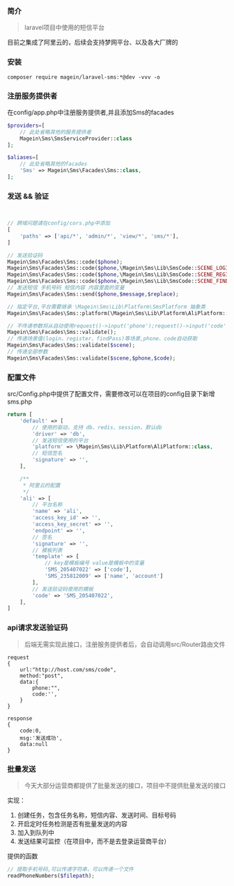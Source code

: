 ### 简介

> laravel项目中使用的短信平台

目前之集成了阿里云的，后续会支持梦网平台、以及各大厂牌的

### 安装

```angular2html
composer require magein/laravel-sms:*@dev -vvv -o
```

### 注册服务提供者

在config/app.php中注册服务提供者,并且添加Sms的facades

```php
$providers=[
    // 此处省略其他的服务提供者
    Magein\Sms\SmsServiceProvider::class
];

$aliases=[
    // 此处省略其他的facades
    'Sms' => Magein\Sms\Facades\Sms::class,
];
```

### 发送 && 验证

```php


// 跨域问题请在config/cors.php中添加
[
    'paths' => ['api/*', 'admin/*', 'view/*', 'sms/*'],
]

// 发送验证码
Magein\Sms\Facades\Sms::code($phone);
Magein\Sms\Facades\Sms::code($phone,\Magein\Sms\Lib\SmsCode::SCENE_LOGIN);
Magein\Sms\Facades\Sms::code($phone,\Magein\Sms\Lib\SmsCode::SCENE_REGISTER);
Magein\Sms\Facades\Sms::code($phone,\Magein\Sms\Lib\SmsCode::SCENE_FINDPASS);
// 发送短信 手机号码 短信内容 内容里面的变量
Magein\Sms\Facades\Sms::send($phone,$message,$replace);

// 指定平台,平台需要继承 \Magein\Sms\Lib\Platform\SmsPlatform 抽象类
Magein\Sms\Facades\Sms::platform(\Magein\Sms\Lib\Platform\AliPlatform::class)->send();

// 不传递参数将从自动使用request()->input('phone');request()->input('code')
Magein\Sms\Facades\Sms::validate();
// 传递场景值(login、register、findPass)等场景,phone、code自动获取
Magein\Sms\Facades\Sms::validate($scene);
// 传递全部参数
Magein\Sms\Facades\Sms::validate($scene,$phone,$code);

```

### 配置文件

src/Config.php中提供了配置文件，需要修改可以在项目的config目录下新增sms.php

```php
return [
    'default' => [
        // 使用的驱动，支持 db、redis、session，默认db
        'driver' => 'db',
        // 发送短信使用的平台
        'platform' => \Magein\Sms\Lib\Platform\AliPlatform::class,
        // 短信签名
        'signature' => '',
    ],

    /**
     * 阿里云的配置
     */
    'ali' => [
        // 平台名称
        'name' => 'ali',
        'access_key_id' => '',
        'access_key_secret' => '',
        'endpoint' => '',
        // 签名
        'signature' => '',
        // 模板列表
        'template' => [
            // key是模板编号 value是模板中的变量
            'SMS_205407022' => ['code'],
            'SMS_235812009' => ['name', 'account']
        ],
        // 发送验证码使用的模板
        'code' => 'SMS_205407022',
    ],
]
```

### api请求发送验证码

> 后端无需实现此接口，注册服务提供者后，会自动调用src/Router路由文件

```
request
{
    url:"http://host.com/sms/code",
    method:"post",
    data:{
        phone:"",
        code:'',
    }
}

response
{
    code:0,
    msg:'发送成功',
    data:null
}
```

### 批量发送

> 今天大部分运营商都提供了批量发送的接口，项目中不提供批量发送的接口

实现：

1. 创建任务，包含任务名称，短信内容、发送时间、目标号码
2. 开启定时任务检测是否有批量发送的内容
3. 加入到队列中
4. 发送结果可监控（在项目中，而不是去登录运营商平台）

提供的函数

```php
// 提取手机号码,可以传递字符串，可以传递一个文件
readPhoneNumbers($filepath);
```




